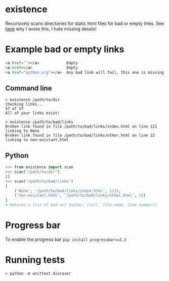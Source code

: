 existence
=========

Recursively scans directories for static html files for bad or empty links. See
[here](http://www.ericcarmichael.com/writing-my-first-python-package.html) why I wrote this, I hate missing details!

# Example bad or empty links

```html
<a href=""></a>            Empty
<a href></a>               Empty
<a href="python.org"></a>  Any bad link will fail, this one is missing http://
```

## Command line

    > existence /path/to/dir
    Checking links...
    57 of 57
    All of your links exist!

    > existence /path/to/bad/links
    Broken link found in file /path/to/bad/links/index.html on line 121 linking to None
    Broken link found in file /path/to/bad/links/other.html on line 22 linking to non-existant.html

## Python

```python
>>> from existence import scan
>>> scan("/path/to/dir")
[]
>>> scan("/path/to/bad/links")
[
    ('None', '/path/to/bad/links/index.html', 121),
    ('non-existant.html', '/path/to/bad/links/other.html', 22)
]
# Returns a list of bad url tuples: [(url, file_name, line_number)]
```

# Progress bar

To enable the progress bar `pip install progressbar==2.3`


# Running tests

    > python -m unittest discover
